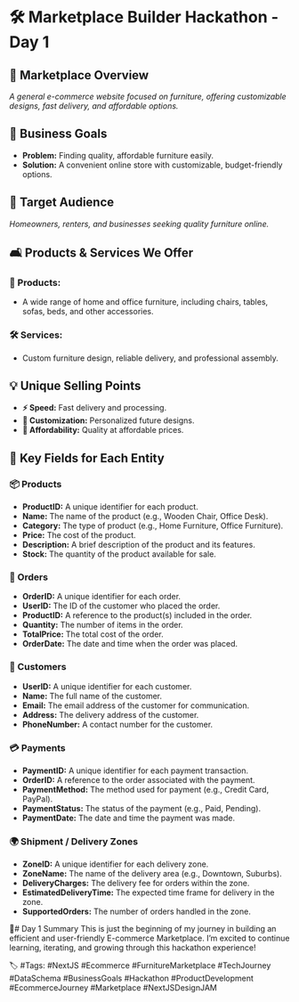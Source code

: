 # 🛠️ Marketplace Builder Hackathon - Day 1

## 🚀 Marketplace Overview
_A general e-commerce website focused on furniture, offering customizable designs, fast delivery, and affordable options._

## 🎯 Business Goals
- **Problem:** Finding quality, affordable furniture easily.
- **Solution:** A convenient online store with customizable, budget-friendly options.

## 👥 Target Audience
_Homeowners, renters, and businesses seeking quality furniture online._

## 🛋️ Products & Services We Offer
### 🛒 Products:
- A wide range of home and office furniture, including chairs, tables, sofas, beds, and other accessories.
  
### 🛠️ Services:
- Custom furniture design, reliable delivery, and professional assembly.

## 💡 Unique Selling Points
- **⚡ Speed:** Fast delivery and processing.
- **🎨 Customization:** Personalized future designs.
- **💸 Affordability:** Quality at affordable prices.

## 🔑 Key Fields for Each Entity

### 📦 Products
- **ProductID:** A unique identifier for each product.
- **Name:** The name of the product (e.g., Wooden Chair, Office Desk).
- **Category:** The type of product (e.g., Home Furniture, Office Furniture).
- **Price:** The cost of the product.
- **Description:** A brief description of the product and its features.
- **Stock:** The quantity of the product available for sale.

### 📝 Orders
- **OrderID:** A unique identifier for each order.
- **UserID:** The ID of the customer who placed the order.
- **ProductID:** A reference to the product(s) included in the order.
- **Quantity:** The number of items in the order.
- **TotalPrice:** The total cost of the order.
- **OrderDate:** The date and time when the order was placed.

### 👤 Customers
- **UserID:** A unique identifier for each customer.
- **Name:** The full name of the customer.
- **Email:** The email address of the customer for communication.
- **Address:** The delivery address of the customer.
- **PhoneNumber:** A contact number for the customer.

### 💳 Payments
- **PaymentID:** A unique identifier for each payment transaction.
- **OrderID:** A reference to the order associated with the payment.
- **PaymentMethod:** The method used for payment (e.g., Credit Card, PayPal).
- **PaymentStatus:** The status of the payment (e.g., Paid, Pending).
- **PaymentDate:** The date and time the payment was made.

### 🌍 Shipment / Delivery Zones
- **ZoneID:** A unique identifier for each delivery zone.
- **ZoneName:** The name of the delivery area (e.g., Downtown, Suburbs).
- **DeliveryCharges:** The delivery fee for orders within the zone.
- **EstimatedDeliveryTime:** The expected time frame for delivery in the zone.
- **SupportedOrders:** The number of orders handled in the zone.

🚀# Day 1 Summary
This is just the beginning of my journey in building an efficient and user-friendly E-commerce Marketplace. I’m excited to continue learning, iterating, and growing through this hackathon experience!

🏷️ #Tags:
#NextJS #Ecommerce #FurnitureMarketplace #TechJourney #DataSchema #BusinessGoals #Hackathon #ProductDevelopment #EcommerceJourney #Marketplace #NextJSDesignJAM

